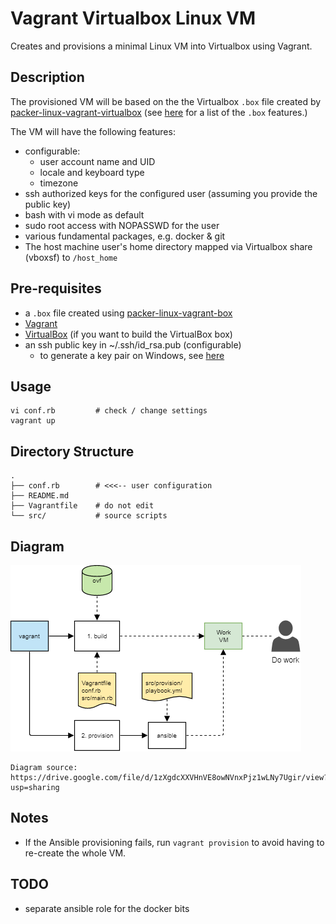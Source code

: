 # Vagrant Virtualbox Linux VM

Creates and provisions a minimal Linux VM into Virtualbox using Vagrant.

## Description

The provisioned VM will be based on the the Virtualbox `.box` file created by [packer-linux-vagrant-virtualbox](https://github.com/lqueryvg/packer-linux-vagrant-virtualbox)
(see [here](https://github.com/lqueryvg/packer-linux-vagrant-box#description) for a list of the `.box` features.)

The VM will have the following features:

- configurable:
  - user account name and UID
  - locale and keyboard type
  - timezone
- ssh authorized keys for the configured user (assuming you provide the public key)
- bash with vi mode as default
- sudo root access with NOPASSWD for the user
- various fundamental packages, e.g. docker & git
- The host machine user's home directory mapped via Virtualbox share (vboxsf) to `/host_home`

## Pre-requisites

- a `.box` file created using [packer-linux-vagrant-box](https://github.com/lqueryvg/packer-linux-vagrant-virtualbox)
- [Vagrant](http://vagrantup.com/)
- [VirtualBox](https://www.virtualbox.org/) (if you want to build the VirtualBox box)
- an ssh public key in ~/.ssh/id_rsa.pub (configurable)
  - to generate a key pair on Windows, see [here](https://www.ssh.com/ssh/putty/windows/puttygen)

## Usage

    vi conf.rb         # check / change settings
    vagrant up

## Directory Structure

    .
    ├── conf.rb        # <<<-- user configuration
    ├── README.md
    ├── Vagrantfile    # do not edit
    └── src/           # source scripts

## Diagram

![Diagram](src/vagrant.png)

    Diagram source: https://drive.google.com/file/d/1zXgdcXXVHnVE8owNVnxPjz1wLNy7Ugir/view?usp=sharing

## Notes

- If the Ansible provisioning fails, run `vagrant provision` to avoid having to re-create the whole VM.

## TODO

- separate ansible role for the docker bits
